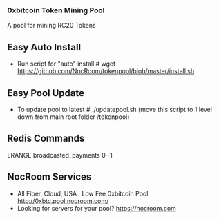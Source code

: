 ### 0xbitcoin Token Mining Pool  
A pool for mining RC20 Tokens

## Easy Auto Install
* Run script for "auto" install # wget https://github.com/NocRoom/tokenpool/blob/master/install.sh

## Easy Pool Update 
* To update pool to latest # ./updatepool.sh (move this script to 1 level down from main root folder /tokenpool)

## Redis Commands
LRANGE broadcasted_payments 0 -1

## NocRoom Services
* All Fiber, Cloud, USA , Low Fee 0xbitcoin Pool http://0xbtc.pool.nocroom.com/
* Looking for servers for your pool? https://nocroom.com
